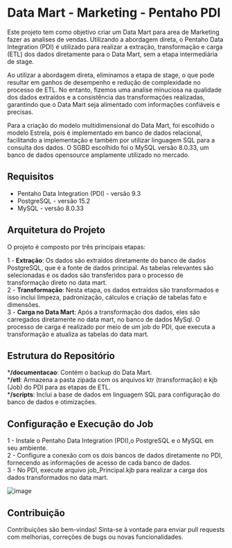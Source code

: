 # Data Mart - Marketing - Pentaho PDI
Este projeto tem como objetivo criar um Data Mart para area de Marketing fazer as analises de vendas. Utilizando a abordagem direta, o Pentaho Data Integration (PDI) é utilizado para realizar a extração, transformação e carga (ETL) dos dados diretamente para o Data Mart, sem a etapa intermediária de stage.

Ao utilizar a abordagem direta, eliminamos a etapa de stage, o que pode resultar em ganhos de desempenho e redução de complexidade no processo de ETL. No entanto, fizemos uma analise minuciosa na qualidade dos dados extraídos e a consistência das transformações realizadas, garantindo que o Data Mart seja alimentado com informações confiáveis e precisas.

Para a criação do modelo multidimensional do Data Mart, foi escolhido o modelo Estrela, pois é implementado em banco de dados relacional, facilitando a implementação e também por utilizar linguagem SQL para a consulta dos dados. O SGBD escolhido foi o MySQL versão 8.0.33, um banco de dados opensource amplamente utilizado no mercado.

## Requisitos
* Pentaho Data Integration (PDI) - versão 9.3 
* PostgreSQL - versão 15.2
* MySQL - versão 8.0.33

## Arquitetura do Projeto
O projeto é composto por três principais etapas:

1 - **Extração**: Os dados são extraídos diretamente do banco de dados PostgreSQL, que é a fonte de dados principal. As tabelas relevantes são selecionadas e os dados são transferidos para o processo de transformação direto no data mart.<br>
2 - **Transformação**: Nesta etapa, os dados extraídos são transformados e isso inclui limpeza, padronização, cálculos e criação de tabelas fato e dimensões.<br>
3 - **Carga no Data Mart**: Após a transformação dos dados, eles são carregados diretamente no data mart, no banco de dados MySql. O processo de carga é realizado por meio de um job do PDI, que executa a transformação e atualiza as tabelas do data mart.<br>

## Estrutura do Repositório
***/documentacao**: Contém o backup do Data Mart.<br>
***/etl**: Armazena a pasta zipada com os arquivos ktr (transformação) e kjb (Job) do PDI para as etapas de ETL.<br>
***/scripts**: Inclui a base de dados em linguagem SQL para configuração do banco de dados e otimizações.<br>

## Configuração e Execução do Job
1 - Instale o Pentaho Data Integration (PDI),o PostgreSQL e o MySQL em seu ambiente.<br>
2 - Configure a conexão com os dois bancos de dados diretamente no PDI, fornecendo as informações de acesso de cada banco de dados.<br>
3 - No PDI, execute arquivo job_Principal.kjb para realizar a carga dos dados transformados no data mart.<br>

![image](https://github.com/thuanyvermelho/Data_Warehouse_Pentaho/assets/104110519/ff679fc3-ed1f-48d1-b01e-a0c85f3417dc)

## Contribuição
Contribuições são bem-vindas! Sinta-se à vontade para enviar pull requests com melhorias, correções de bugs ou novas funcionalidades.
